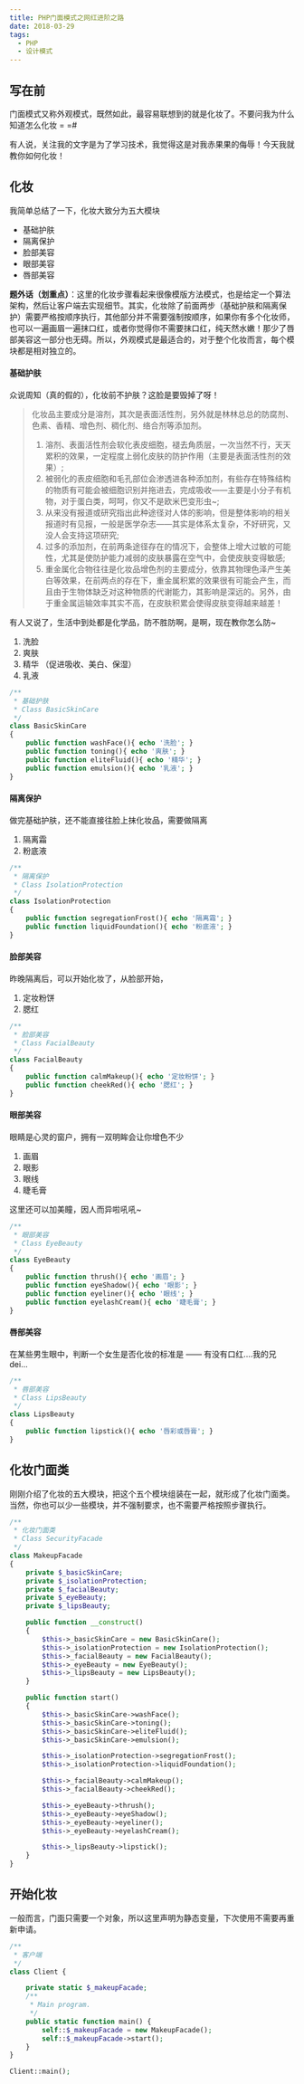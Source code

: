 ```yaml
---
title: PHP门面模式之网红进阶之路
date: 2018-03-29
tags: 
  - PHP 
  - 设计模式
---
```


## 写在前

门面模式又称外观模式，既然如此，最容易联想到的就是化妆了。不要问我为什么知道怎么化妆 = =#

有人说，关注我的文字是为了学习技术，我觉得这是对我赤果果的侮辱！今天我就教你如何化妆！

## 化妆

我简单总结了一下，化妆大致分为五大模块

- 基础护肤
- 隔离保护
- 脸部美容
- 眼部美容
- 唇部美容

**题外话（划重点）**：这里的化妆步骤看起来很像模版方法模式，也是给定一个算法架构，然后让客户端去实现细节。其实，化妆除了前面两步（基础护肤和隔离保护）需要严格按顺序执行，其他部分并不需要强制按顺序，如果你有多个化妆师，也可以一遍画眉一遍抹口红，或者你觉得你不需要抹口红，纯天然水嫩！那少了唇部美容这一部分也无碍。所以，外观模式是最适合的，对于整个化妆而言，每个模块都是相对独立的。

#### 基础护肤

众说周知（真的假的），化妆前不护肤？这脸是要毁掉了呀！

>化妆品主要成分是溶剂，其次是表面活性剂，另外就是林林总总的防腐剂、色素、香精、增色剂、稠化剂、络合剂等添加剂。
>1. 溶剂、表面活性剂会软化表皮细胞，褪去角质层，一次当然不行，天天累积的效果，一定程度上弱化皮肤的防护作用（主要是表面活性剂的效果）;
>2. 被弱化的表皮细胞和毛孔部位会渗透进各种添加剂，有些存在特殊结构的物质有可能会被细胞识别并拖进去，完成吸收——主要是小分子有机物，对于蛋白类，呵呵，你又不是欧米巴变形虫~;
>3. 从来没有报道或研究指出此种途径对人体的影响，但是整体影响的相关报道时有见报，一般是医学杂志——其实是体系太复杂，不好研究，又没人会支持这项研究;
>4. 过多的添加剂，在前两条途径存在的情况下，会整体上增大过敏的可能性，尤其是使防护能力减弱的皮肤暴露在空气中，会使皮肤变得敏感;
>5. 重金属化合物往往是化妆品增色剂的主要成分，依靠其物理色泽产生美白等效果，在前两点的存在下，重金属积累的效果很有可能会产生，而且由于生物体缺乏对这种物质的代谢能力，其影响是深远的。另外，由于重金属运输效率其实不高，在皮肤积累会使得皮肤变得越来越差！

有人又说了，生活中到处都是化学品，防不胜防啊，是啊，现在教你怎么防~

1. 洗脸
2. 爽肤
3. 精华 （促进吸收、美白、保湿）
4. 乳液

```php
/**
 * 基础护肤
 * Class BasicSkinCare
 */
class BasicSkinCare
{
    public function washFace(){ echo '洗脸'; }
    public function toning(){ echo '爽肤'; }
    public function eliteFluid(){ echo '精华'; }
    public function emulsion(){ echo '乳液'; }
}
```

#### 隔离保护

做完基础护肤，还不能直接往脸上抹化妆品，需要做隔离

1. 隔离霜
2. 粉底液

```php
/**
 * 隔离保护
 * Class IsolationProtection
 */
class IsolationProtection
{
    public function segregationFrost(){ echo '隔离霜'; }
    public function liquidFoundation(){ echo '粉底液'; }
}
```

#### 脸部美容

昨晚隔离后，可以开始化妆了，从脸部开始，

1. 定妆粉饼
2. 腮红

```php
/**
 * 脸部美容
 * Class FacialBeauty
 */
class FacialBeauty
{
    public function calmMakeup(){ echo '定妆粉饼'; }
    public function cheekRed(){ echo '腮红'; }
}
```

#### 眼部美容

眼睛是心灵的窗户，拥有一双明眸会让你增色不少

1. 画眉
2. 眼影
3. 眼线
4. 睫毛膏

这里还可以加美瞳，因人而异啦吼吼~

```php
/**
 * 眼部美容
 * Class EyeBeauty
 */
class EyeBeauty
{
    public function thrush(){ echo '画眉'; }
    public function eyeShadow(){ echo '眼影'; }
    public function eyeliner(){ echo '眼线'; }
    public function eyelashCream(){ echo '睫毛膏'; }
}
```

#### 唇部美容

在某些男生眼中，判断一个女生是否化妆的标准是 —— 有没有口红....我的兄dei...

```php
/**
 * 唇部美容
 * Class LipsBeauty
 */
class LipsBeauty
{
    public function lipstick(){ echo '唇彩或唇膏'; }
}
```

## 化妆门面类

刚刚介绍了化妆的五大模块，把这个五个模块组装在一起，就形成了化妆门面类。当然，你也可以少一些模块，并不强制要求，也不需要严格按照步骤执行。

```php
/**
 * 化妆门面类
 * Class SecurityFacade
 */
class MakeupFacade
{
    private $_basicSkinCare;
    private $_isolationProtection;
    private $_facialBeauty;
    private $_eyeBeauty;
    private $_lipsBeauty;

    public function __construct()
    {
        $this->_basicSkinCare = new BasicSkinCare();
        $this->_isolationProtection = new IsolationProtection();
        $this->_facialBeauty = new FacialBeauty();
        $this->_eyeBeauty = new EyeBeauty();
        $this->_lipsBeauty = new LipsBeauty();
    }

    public function start()
    {
        $this->_basicSkinCare->washFace();
        $this->_basicSkinCare->toning();
        $this->_basicSkinCare->eliteFluid();
        $this->_basicSkinCare->emulsion();

        $this->_isolationProtection->segregationFrost();
        $this->_isolationProtection->liquidFoundation();

        $this->_facialBeauty->calmMakeup();
        $this->_facialBeauty->cheekRed();

        $this->_eyeBeauty->thrush();
        $this->_eyeBeauty->eyeShadow();
        $this->_eyeBeauty->eyeliner();
        $this->_eyeBeauty->eyelashCream();

        $this->_lipsBeauty->lipstick();
    }
}
```

## 开始化妆

一般而言，门面只需要一个对象，所以这里声明为静态变量，下次使用不需要再重新申请。

```php
/**
 * 客户端
 */
class Client {

    private static $_makeupFacade;
    /**
     * Main program.
     */
    public static function main() {
        self::$_makeupFacade = new MakeupFacade();
        self::$_makeupFacade->start();
    }
}

Client::main();
```